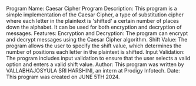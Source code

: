 
Program Name: Caesar Cipher Program
Description:
This program is a simple implementation of the Caesar Cipher, a type of substitution cipher where each letter in the plaintext is 'shifted' a certain number of places down the alphabet. It can be used for both encryption and decryption of messages.
Features:
Encryption and Decryption: The program can encrypt and decrypt messages using the Caesar Cipher algorithm.
Shift Value: The program allows the user to specify the shift value, which determines the number of positions each letter in the plaintext is shifted.
Input Validation: The program includes input validation to ensure that the user selects a valid option and enters a valid shift value.
Author:
This program was written by VALLABHAJOSYULA SRI HARSHINI, an intern at Prodigy Infotech.
Date:
This program was created on JUNE 5TH 2024.
